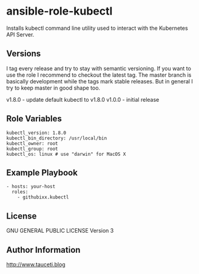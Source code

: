 ansible-role-kubectl
====================

Installs kubectl command line utility used to interact with the Kubernetes API Server.

Versions
--------

I tag every release and try to stay with semantic versioning. If you want to use the role I recommend to checkout the latest tag. The master branch is basically development while the tags mark stable releases. But in general I try to keep master in good shape too.

v1.8.0 - update default kubectl to v1.8.0
v1.0.0 - initial release

Role Variables
--------------

```
kubectl_version: 1.8.0
kubectl_bin_directory: /usr/local/bin
kubectl_owner: root
kubectl_group: root
kubectl_os: linux # use "darwin" for MacOS X
```

Example Playbook
----------------

```
- hosts: your-host
  roles:
    - githubixx.kubectl
```

License
-------

GNU GENERAL PUBLIC LICENSE Version 3

Author Information
------------------

http://www.tauceti.blog
